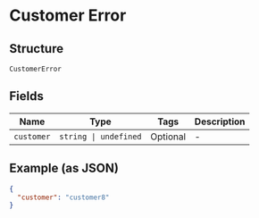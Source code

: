 
# Customer Error

## Structure

`CustomerError`

## Fields

| Name | Type | Tags | Description |
|  --- | --- | --- | --- |
| `customer` | `string \| undefined` | Optional | - |

## Example (as JSON)

```json
{
  "customer": "customer8"
}
```

